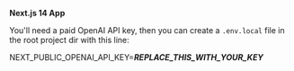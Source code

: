 **Next.js 14 App**

You'll need a paid OpenAI API key, then you can create a `.env.local` file in the root project dir with this line:

NEXT_PUBLIC_OPENAI_API_KEY=***REPLACE_THIS_WITH_YOUR_KEY***
